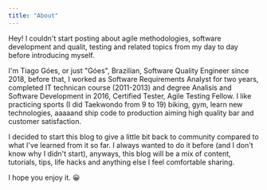 ```yaml
---
title: "About"
---
```


Hey!
I couldn't start posting about agile methodologies, software development and qualit, testing and related topics from my day to day before introducing myself.

I'm Tiago Góes, or just "Góes", Brazilian, Software Quality Engineer since 2018, before that, I worked as Software Requirements Analyst for two years, completed IT technican course (2011-2013) and degree Analisis and Software Development in 2016, Certified Tester, Agile Testing Fellow. I like practicing sports (I did Taekwondo from 9 to 19) biking, gym, learn new technologies, aaaaand ship code to production aiming high quality bar and customer satisfaction.

I decided to start this blog to give a little bit back to community compared to what I've learned from it so far. I always wanted to do it before (and I don't know why I didn't start), anyways, this blog will be a mix of content, tutorials, tips, life hacks and anything else I feel comfortable sharing.

I hope you enjoy it. 😀
